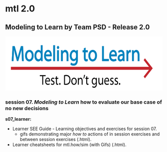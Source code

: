 # mtl 2.0

## Modeling to Learn by Team PSD - Release 2.0

<img src = "https://github.com/lzim/teampsd/blob/master/resources/logos/mtl_testdontguess_sm.png"
     height = "175" width = "650">

### session 07. *Modeling to Learn* how to evaluate our **base case** of no new decisions

**s07_learner:**

- Learner SEE Guide - Learning objectives and exercises for session 07.
  - gifs demonstrating major *how to* actions of in session exercises and between session exercises (.html).
- Learner cheatsheets for mtl.how/sim (with Gifs) (.html).
